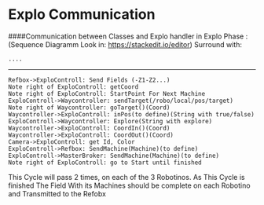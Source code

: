 Explo Communication
===================


####Communication between Classes and Explo handler in Explo Phase :
(Sequence Diagramm Look in: https://stackedit.io/editor)
Surround with:
```sequence
....

```

------------

```sequence
Refbox->ExploControll: Send Fields (-Z1-Z2...)
Note right of ExploControll: getCoord
Note right of ExploControll: StartPoint For Next Machine
ExploControll->Waycontroller: sendTarget(/robo/local/pos/target)
Note right of Waycontroller: goTarget()(Coord)
Waycontroller->ExploControll: inPos(to define)(String with true/false)
ExploControll->Waycontroller: Explore(String with explore)
Waycontroller->ExploControll: CoordIn()(Coord)
Waycontroller->ExploControll: CoordOut()(Coord)
Camera->ExploControll: get Id, Color
ExploControll->Refbox: SendMachine(Machine)(to define)
ExploControll->MasterBroker: SendMachine(Machine)(to define)
Note right of ExploControll: go to Start until finished
```

This Cycle will pass 2 times, on each of the 3 Robotinos. As This Cycle is finished The Field
With its Machines should be complete on each Robotino and Transmitted to the Refobx